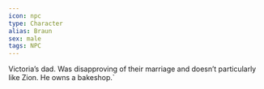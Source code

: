 ```yaml
---
icon: npc
type: Character
alias: Braun
sex: male
tags: NPC
---
```


Victoria’s dad. Was disapproving of their marriage and doesn’t particularly like Zion. He owns a bakeshop.` 